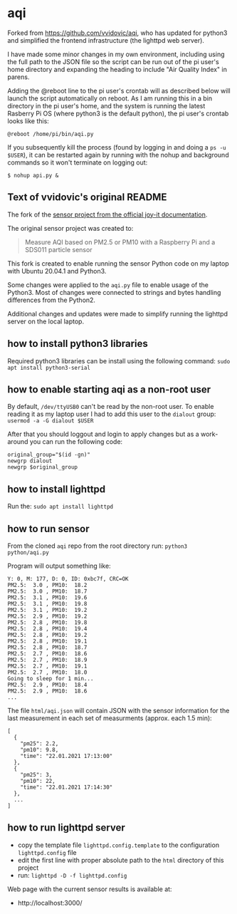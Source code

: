 # aqi
Forked from https://github.com/vvidovic/aqi, who has updated for python3 and
simplified the frontend infrastructure (the lighttpd web server).

I have made some minor changes in my own environment, including using the full path to the JSON file so the script can be run out of the pi user's home directory and expanding the heading to include "Air Quality Index" in parens.

Adding the @reboot line to the pi user's crontab will as described below will launch the script automatically on reboot. As I am running this in a bin directory in the pi user's home, and the system is running the latest Rasberry Pi OS (where python3 is the default python), the pi user's crontab looks like this:

```
@reboot /home/pi/bin/aqi.py
```

If you subsequently kill the process (found by logging in and doing a ```ps -u $USER```), it can be restarted again by running with the nohup and background commands so it won't terminate on logging out:

```
$ nohup api.py &
```

## Text of vvidovic's original README

The fork of the [sensor project from the official joy-it documentation](https://github.com/zefanja/aqi).

The original sensor project was created to:
> Measure AQI based on PM2.5 or PM10 with a Raspberry Pi and a SDS011 particle sensor

This fork is created to enable running the sensor Python code on my laptop with
Ubuntu 20.04.1 and Python3.

Some changes were applied to the `aqi.py` file to enable usage of the Python3.
Most of changes were connected to strings and bytes handling differences from
the Python2.

Additional changes and updates were made to simplify running the lighttpd
server on the local laptop.

## how to install python3 libraries

Required python3 libraries can be install using the following command:
`sudo apt install python3-serial`

## how to enable starting aqi as a non-root user

By default, `/dev/ttyUSB0` can't be read by the non-root user. To enable reading
it as my laptop user I had to add this user to the `dialout` group:
`usermod -a -G dialout $USER`

After that you should loggout and login to apply changes but as a work-around
you can run the following code:
```
original_group="$(id -gn)"
newgrp dialout
newgrp $original_group
```

## how to install lighttpd

Run the:
`sudo apt install lighttpd`

## how to run sensor

From the cloned `aqi` repo from the root directory run:
`python3 python/aqi.py`

Program will output something like:
```
Y: 0, M: 177, D: 0, ID: 0xbc7f, CRC=OK
PM2.5:  3.0 , PM10:  18.2
PM2.5:  3.0 , PM10:  18.7
PM2.5:  3.1 , PM10:  19.6
PM2.5:  3.1 , PM10:  19.8
PM2.5:  3.1 , PM10:  19.2
PM2.5:  2.9 , PM10:  19.2
PM2.5:  2.8 , PM10:  19.8
PM2.5:  2.8 , PM10:  19.4
PM2.5:  2.8 , PM10:  19.2
PM2.5:  2.8 , PM10:  19.1
PM2.5:  2.8 , PM10:  18.7
PM2.5:  2.7 , PM10:  18.6
PM2.5:  2.7 , PM10:  18.9
PM2.5:  2.7 , PM10:  19.1
PM2.5:  2.7 , PM10:  18.0
Going to sleep for 1 min...
PM2.5:  2.9 , PM10:  18.4
PM2.5:  2.9 , PM10:  18.6
...
```

The file `html/aqi.json` will contain JSON with the sensor information for the
last measurement in each set of measurments (approx. each 1.5 min):
```
[
  {
    "pm25": 2.2,
    "pm10": 9.8,
    "time": "22.01.2021 17:13:00"
  },
  {
    "pm25": 3,
    "pm10": 22,
    "time": "22.01.2021 17:14:30"
  },
  ...
]
```

## how to run lighttpd server

- copy the template file `lighttpd.config.template` to the configuration
  `lighttpd.config` file
- edit the first line with proper absolute path to the `html` directory of this
  project
- run: `lighttpd -D -f lighttpd.config`

Web page with the current sensor results is available at:
- http://localhost:3000/
